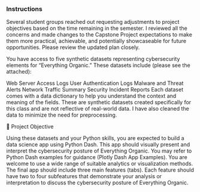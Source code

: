 ### Instructions 
Several student groups reached out requesting adjustments to project objectives based on the time remaining in the semester. I reviewed all the concerns and made changes to the Capstone Project expectations to make them more practical, achievable, and potentially showcaseable for future opportunities. Please review the updated plan closely.

You have access to five synthetic datasets representing cybersecurity elements for “Everything Organic.” These datasets include (please see the attached):

Web Server Access Logs
User Authentication Logs
Malware and Threat Alerts
Network Traffic Summary
Security Incident Reports
Each dataset comes with a data dictionary to help you understand the context and meaning of the fields. These are synthetic datasets created specifically for this class and are not reflective of real-world data. I have also cleaned the data to minimize the need for preprocessing.

🎯 Project Objective

Using these datasets and your Python skills, you are expected to build a data science app using Python Dash. This app should visually present and interpret the cybersecurity posture of Everything Organic. You may refer to Python Dash examples for guidance (Plotly Dash App Examples). You are welcome to use a wide range of suitable analytics or visualization methods. The final app should include three main features (tabs). Each feature should have two to four subfeatures that demonstrate your analysis or interpretation to discuss the cybersecurity posture of Everything Organic.